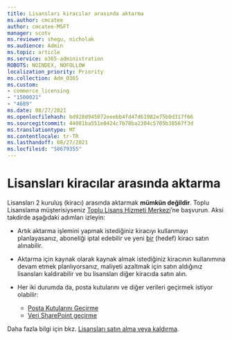 ```yaml
---
title: Lisansları kiracılar arasında aktarma
ms.author: cmcatee
author: cmcatee-MSFT
manager: scotv
ms.reviewer: shegu, nicholak
ms.audience: Admin
ms.topic: article
ms.service: o365-administration
ROBOTS: NOINDEX, NOFOLLOW
localization_priority: Priority
ms.collection: Adm_O365
ms.custom:
- commerce_licensing
- "1500021"
- "4689"
ms.date: 08/27/2021
ms.openlocfilehash: bd928d945072eeebb4fd47d61982e75b0d317f66
ms.sourcegitcommit: 44081ba551e0424c7b78ba2304c5705b38567f3d
ms.translationtype: MT
ms.contentlocale: tr-TR
ms.lasthandoff: 08/27/2021
ms.locfileid: "58679355"
---
```

# <a name="transfer-licenses-between-tenants"></a>Lisansları kiracılar arasında aktarma

Lisansları 2 kuruluş (kiracı) arasında aktarmak **mümkün değildir**. Toplu Lisanslama müşterisiyseniz [Toplu Lisans Hizmeti Merkezi](https://support.microsoft.com/help/4471406/how-to-contact-the-microsoft-volume-licensing-service-center)’ne başvurun. Aksi takdirde aşağıdaki adımları izleyin:

- Artık aktarma işlemini yapmak istediğiniz kiracıyı kullanmayı planlayasanız, aboneliği [](https://admin.microsoft.com/Adminportal/Home?source=applauncher#/subscriptions) iptal edebilir ve yeni [bir](https://www.microsoft.com/microsoft-365/business/compare-all-microsoft-365-business-products?rtc=2&activetab=tab:primaryr2) (hedef) kiracı satın alınabilir.
- Aktarma için kaynak olarak kaynak almak istediğiniz kiracının kullanımına devam [](https://docs.microsoft.com/microsoft-365/commerce/licenses/buy-licenses#buy-or-remove-licenses-for-your-business-subscription) etmek planlıyorsanız, maliyeti azaltmak için satın aldığınız lisansları kaldırabilir ve bu lisansları diğer kiracıda satın alın.
- Her iki durumda da, posta kutularını ve diğer verileri geçirmek istiyor olabilir:

    - [Posta Kutularını Geçirme](https://docs.microsoft.com/Exchange/mailbox-migration/migrate-mailboxes-across-tenants)
    - [Veri SharePoint geçirme](https://aka.ms/modernSpoAdminCenter/CloudContentMigrations)

Daha fazla bilgi için bkz. [Lisansları satın alma veya kaldırma](https://docs.microsoft.com/microsoft-365/commerce/licenses/buy-licenses).